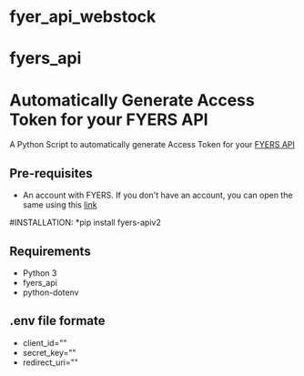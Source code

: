 # fyer_api_webstock

# fyers_api

# Automatically Generate Access Token for your FYERS API

A Python Script to automatically generate Access Token for your [FYERS API](https://fyers.in?id=XS12141)

## Pre-requisites
* An account with FYERS. If you don't have an account, you can open the same using this [link](https://open-an-account.fyers.in/?id=XS12141)

#INSTALLATION:
*pip install fyers-apiv2

## Requirements
* Python 3
* fyers_api
* python-dotenv

## .env file formate
* client_id=""
* secret_key=""
* redirect_uri=""
